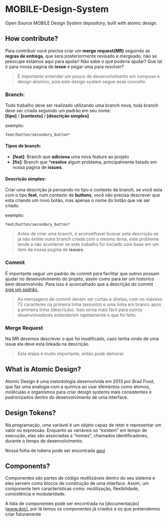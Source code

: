 # MOBILE-Design-System
Open Source MOBILE Design System depository, built with atomic design.

## How contribute?
Para contribuir você precisa criar um **merge request(MR)** seguindo as **regras de entrega**, que sera posteriormente revisado e mergeado, não se preocupe estamos aqui para ajudar! Não sabe o que poderia ajudar? Que tal ir para nossa pagina de **issue** e pegar uma para resolver? 

> É importante entender um pouco de desenvolvimento em compose e design atomico, pois este design system segue esse conceito.

### Branch:  
Todo trabalho deve ser realizado utilizando uma branch nova, toda branch deve ser criada seguindo um padrão em seu nome:  
**[tipo]** / **[contexto]** / **[descrição simples]**  

exemplo:
```
feat/button/secondary_button*
```

#### Tipos de branch:   
- **[feat]**: Branch que **adiciona** uma nova feature ao projeto
- **[fix]**: Branch que ***resolve** algum problema, principalmente listado em nossa pagina de **issues**.

#### Descrição simples:
Criar uma descrição já pensando no tipo e contexto da branch, se você esta com o tipo **feat**, num contexto de **buttons**, você não precisa descrever que esta criando um novo botão, mas apenas o nome do botão que vai ser criado. 

exemplo:
```
feat/button/secondary_button*
```

> Antes de criar uma branch, é aconselhavel buscar pela descrição se já não existe outra branch criada com o mesmo tema, este problema tende a não acontecer se este trabalho for iniciado com base em um item da nossa pagina de **issues**.

### Commit
É importante seguir um padrão de commit para facilitar que outros possam ajudar no desenvolvimento do projeto, assim como para ter um historico bem desenvolvido. Para isso é aconcelhado que a descrição do commit [siga um padrão.](https://www.dio.me/articles/git-boas-praticas-para-escrita-das-mensagens-de-commits)

> As mensagens de commit devem ser curtas e diretas, com no máximo 72 caracteres na primeira linha (assunto) e uma linha em branco após a primeira linha (descrição). Isso torna mais fácil para outros desenvolvedores entenderem rapidamente o que foi feito.

### Merge Request
Na MR devemos descrever o que foi modificado, caso tenha vindo de uma issue ela deve esta linkada na descrição.

> Esta etapa é muito importante, então pode demorar.

   
## What is Atomic Design?
Atomic Design é uma metodologia desenvolvida em 2013 por Brad Frost, que faz uma analogia com a química ao usar elementos como átomos, moléculas e organismos para criar design systems mais consistentes e padronizados dentro do desenvolvimento de uma interface.

## Design Tokens?
Na programação, uma variável é um objeto capaz de reter e representar um valor ou expressão. Enquanto as variáveis só “existem” em tempo de execução, elas são associadas a “nomes”, chamados identificadores, durante o tempo de desenvolvimento.

Nossa folha de tokens pode ser encontrada [aqui](www.tokens)

## Components?
Componentes são partes de código reutilizáveis dentro do seu sistema e eles servem como blocos de construção de uma interface. Assim, um componente tem características como: reutilização, flexibilidade, consistência e modularidade.

A lista de componentes pode ser encontrada na [documentação](www.doc], por lá temos os componentes já criados e os que pretendemos criar futuramente


